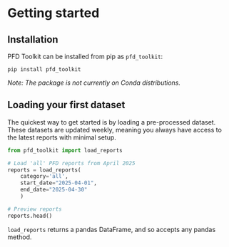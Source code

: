 # Getting started

## Installation

PFD Toolkit can be installed from pip as `pfd_toolkit`:

```bath
pip install pfd_toolkit
```

*Note: The package is not currently on Conda distributions.*

## Loading your first dataset

The quickest way to get started is by loading a pre-processed dataset. These datasets are updated weekly, meaning you always have access to the latest reports with minimal setup.

```py
from pfd_toolkit import load_reports

# Load 'all' PFD reports from April 2025
reports = load_reports(
    category='all', 
    start_date="2025-04-01",
    end_date="2025-04-30"
    )

# Preview reports
reports.head()
```

`load_reports` returns a pandas DataFrame, and so accepts any pandas method.
